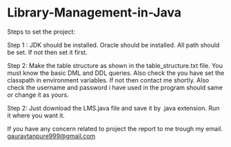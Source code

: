 # Library-Management-in-Java

Steps to set the project:

Step 1 :
  JDK should be installed.
  Oracle should be installed.
  All path should be set. If not then set it first.

Step 2: 
  Make the table structure as shown in the table_structure.txt file.
  You must know the basic DML and DDL queries.
  Also check the you have set the classpath in environment variables. If not then contact me shortly.
  Also check the username and password i have used in the program should same or change it as yours.

Step 2:
  Just download the LMS.java file and save it by .java extension.
  Run it where you want it.

If you have any concern related to project the report to me trough my email.
  gauravtanpure999@gmail.com
  
